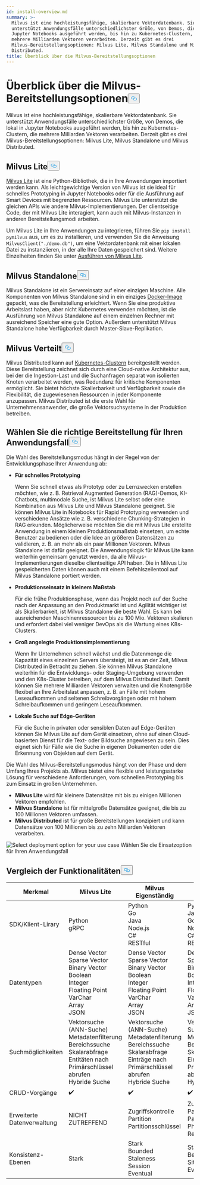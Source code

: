 ```yaml
---
id: install-overview.md
summary: >-
  Milvus ist eine hochleistungsfähige, skalierbare Vektordatenbank. Sie
  unterstützt Anwendungsfälle unterschiedlichster Größe, von Demos, die lokal in
  Jupyter Notebooks ausgeführt werden, bis hin zu Kubernetes-Clustern, die
  mehrere Milliarden Vektoren verarbeiten. Derzeit gibt es drei
  Milvus-Bereitstellungsoptionen: Milvus Lite, Milvus Standalone und Milvus
  Distributed.
title: Überblick über die Milvus-Bereitstellungsoptionen
---
```

<h1 id="Overview-of-Milvus-Deployment-Options" class="common-anchor-header">Überblick über die Milvus-Bereitstellungsoptionen<button data-href="#Overview-of-Milvus-Deployment-Options" class="anchor-icon" translate="no">
      <svg translate="no"
        aria-hidden="true"
        focusable="false"
        height="20"
        version="1.1"
        viewBox="0 0 16 16"
        width="16"
      >
        <path
          fill="#0092E4"
          fill-rule="evenodd"
          d="M4 9h1v1H4c-1.5 0-3-1.69-3-3.5S2.55 3 4 3h4c1.45 0 3 1.69 3 3.5 0 1.41-.91 2.72-2 3.25V8.59c.58-.45 1-1.27 1-2.09C10 5.22 8.98 4 8 4H4c-.98 0-2 1.22-2 2.5S3 9 4 9zm9-3h-1v1h1c1 0 2 1.22 2 2.5S13.98 12 13 12H9c-.98 0-2-1.22-2-2.5 0-.83.42-1.64 1-2.09V6.25c-1.09.53-2 1.84-2 3.25C6 11.31 7.55 13 9 13h4c1.45 0 3-1.69 3-3.5S14.5 6 13 6z"
        ></path>
      </svg>
    </button></h1><p>Milvus ist eine hochleistungsfähige, skalierbare Vektordatenbank. Sie unterstützt Anwendungsfälle unterschiedlichster Größe, von Demos, die lokal in Jupyter Notebooks ausgeführt werden, bis hin zu Kubernetes-Clustern, die mehrere Milliarden Vektoren verarbeiten. Derzeit gibt es drei Milvus-Bereitstellungsoptionen: Milvus Lite, Milvus Standalone und Milvus Distributed.</p>
<h2 id="Milvus-Lite" class="common-anchor-header">Milvus Lite<button data-href="#Milvus-Lite" class="anchor-icon" translate="no">
      <svg translate="no"
        aria-hidden="true"
        focusable="false"
        height="20"
        version="1.1"
        viewBox="0 0 16 16"
        width="16"
      >
        <path
          fill="#0092E4"
          fill-rule="evenodd"
          d="M4 9h1v1H4c-1.5 0-3-1.69-3-3.5S2.55 3 4 3h4c1.45 0 3 1.69 3 3.5 0 1.41-.91 2.72-2 3.25V8.59c.58-.45 1-1.27 1-2.09C10 5.22 8.98 4 8 4H4c-.98 0-2 1.22-2 2.5S3 9 4 9zm9-3h-1v1h1c1 0 2 1.22 2 2.5S13.98 12 13 12H9c-.98 0-2-1.22-2-2.5 0-.83.42-1.64 1-2.09V6.25c-1.09.53-2 1.84-2 3.25C6 11.31 7.55 13 9 13h4c1.45 0 3-1.69 3-3.5S14.5 6 13 6z"
        ></path>
      </svg>
    </button></h2><p><a href="https://milvus.io/docs/milvus_lite.md">Milvus Lite</a> ist eine Python-Bibliothek, die in Ihre Anwendungen importiert werden kann. Als leichtgewichtige Version von Milvus ist sie ideal für schnelles Prototyping in Jupyter Notebooks oder für die Ausführung auf Smart Devices mit begrenzten Ressourcen. Milvus Lite unterstützt die gleichen APIs wie andere Milvus-Implementierungen. Der clientseitige Code, der mit Milvus Lite interagiert, kann auch mit Milvus-Instanzen in anderen Bereitstellungsmodi arbeiten.</p>
<p>Um Milvus Lite in Ihre Anwendungen zu integrieren, führen Sie <code translate="no">pip install pymilvus</code> aus, um es zu installieren, und verwenden Sie die Anweisung <code translate="no">MilvusClient(&quot;./demo.db&quot;)</code>, um eine Vektordatenbank mit einer lokalen Datei zu instanziieren, in der alle Ihre Daten gespeichert sind. Weitere Einzelheiten finden Sie unter <a href="https://milvus.io/docs/milvus_lite.md">Ausführen von Milvus Lite</a>.</p>
<h2 id="Milvus-Standalone" class="common-anchor-header">Milvus Standalone<button data-href="#Milvus-Standalone" class="anchor-icon" translate="no">
      <svg translate="no"
        aria-hidden="true"
        focusable="false"
        height="20"
        version="1.1"
        viewBox="0 0 16 16"
        width="16"
      >
        <path
          fill="#0092E4"
          fill-rule="evenodd"
          d="M4 9h1v1H4c-1.5 0-3-1.69-3-3.5S2.55 3 4 3h4c1.45 0 3 1.69 3 3.5 0 1.41-.91 2.72-2 3.25V8.59c.58-.45 1-1.27 1-2.09C10 5.22 8.98 4 8 4H4c-.98 0-2 1.22-2 2.5S3 9 4 9zm9-3h-1v1h1c1 0 2 1.22 2 2.5S13.98 12 13 12H9c-.98 0-2-1.22-2-2.5 0-.83.42-1.64 1-2.09V6.25c-1.09.53-2 1.84-2 3.25C6 11.31 7.55 13 9 13h4c1.45 0 3-1.69 3-3.5S14.5 6 13 6z"
        ></path>
      </svg>
    </button></h2><p>Milvus Standalone ist ein Servereinsatz auf einer einzigen Maschine. Alle Komponenten von Milvus Standalone sind in ein einziges <a href="https://milvus.io/docs/install_standalone-docker.md">Docker-Image</a> gepackt, was die Bereitstellung erleichtert. Wenn Sie eine produktive Arbeitslast haben, aber nicht Kubernetes verwenden möchten, ist die Ausführung von Milvus Standalone auf einem einzelnen Rechner mit ausreichend Speicher eine gute Option. Außerdem unterstützt Milvus Standalone hohe Verfügbarkeit durch Master-Slave-Replikation.</p>
<h2 id="Milvus-Distributed" class="common-anchor-header">Milvus Verteilt<button data-href="#Milvus-Distributed" class="anchor-icon" translate="no">
      <svg translate="no"
        aria-hidden="true"
        focusable="false"
        height="20"
        version="1.1"
        viewBox="0 0 16 16"
        width="16"
      >
        <path
          fill="#0092E4"
          fill-rule="evenodd"
          d="M4 9h1v1H4c-1.5 0-3-1.69-3-3.5S2.55 3 4 3h4c1.45 0 3 1.69 3 3.5 0 1.41-.91 2.72-2 3.25V8.59c.58-.45 1-1.27 1-2.09C10 5.22 8.98 4 8 4H4c-.98 0-2 1.22-2 2.5S3 9 4 9zm9-3h-1v1h1c1 0 2 1.22 2 2.5S13.98 12 13 12H9c-.98 0-2-1.22-2-2.5 0-.83.42-1.64 1-2.09V6.25c-1.09.53-2 1.84-2 3.25C6 11.31 7.55 13 9 13h4c1.45 0 3-1.69 3-3.5S14.5 6 13 6z"
        ></path>
      </svg>
    </button></h2><p>Milvus Distributed kann auf <a href="https://milvus.io/docs/install_cluster-milvusoperator.md">Kubernetes-Clustern</a> bereitgestellt werden. Diese Bereitstellung zeichnet sich durch eine Cloud-native Architektur aus, bei der die Ingestion-Last und die Suchanfragen separat von isolierten Knoten verarbeitet werden, was Redundanz für kritische Komponenten ermöglicht. Sie bietet höchste Skalierbarkeit und Verfügbarkeit sowie die Flexibilität, die zugewiesenen Ressourcen in jeder Komponente anzupassen. Milvus Distributed ist die erste Wahl für Unternehmensanwender, die große Vektorsuchsysteme in der Produktion betreiben.</p>
<h2 id="Choose-the-Right-Deployment-for-Your-Use-Case" class="common-anchor-header">Wählen Sie die richtige Bereitstellung für Ihren Anwendungsfall<button data-href="#Choose-the-Right-Deployment-for-Your-Use-Case" class="anchor-icon" translate="no">
      <svg translate="no"
        aria-hidden="true"
        focusable="false"
        height="20"
        version="1.1"
        viewBox="0 0 16 16"
        width="16"
      >
        <path
          fill="#0092E4"
          fill-rule="evenodd"
          d="M4 9h1v1H4c-1.5 0-3-1.69-3-3.5S2.55 3 4 3h4c1.45 0 3 1.69 3 3.5 0 1.41-.91 2.72-2 3.25V8.59c.58-.45 1-1.27 1-2.09C10 5.22 8.98 4 8 4H4c-.98 0-2 1.22-2 2.5S3 9 4 9zm9-3h-1v1h1c1 0 2 1.22 2 2.5S13.98 12 13 12H9c-.98 0-2-1.22-2-2.5 0-.83.42-1.64 1-2.09V6.25c-1.09.53-2 1.84-2 3.25C6 11.31 7.55 13 9 13h4c1.45 0 3-1.69 3-3.5S14.5 6 13 6z"
        ></path>
      </svg>
    </button></h2><p>Die Wahl des Bereitstellungsmodus hängt in der Regel von der Entwicklungsphase Ihrer Anwendung ab:</p>
<ul>
<li><p><strong>Für schnelles Prototyping</strong></p>
<p>Wenn Sie schnell etwas als Prototyp oder zu Lernzwecken erstellen möchten, wie z. B. Retrieval Augmented Generation (RAG)-Demos, KI-Chatbots, multimodale Suche, ist Milvus Lite selbst oder eine Kombination aus Milvus Lite und Milvus Standalone geeignet. Sie können Milvus Lite in Notebooks für Rapid Prototyping verwenden und verschiedene Ansätze wie z. B. verschiedene Chunking-Strategien in RAG erkunden. Möglicherweise möchten Sie die mit Milvus Lite erstellte Anwendung in einem kleinen Produktionsmaßstab einsetzen, um echte Benutzer zu bedienen oder die Idee an größeren Datensätzen zu validieren, z. B. an mehr als ein paar Millionen Vektoren. Milvus Standalone ist dafür geeignet. Die Anwendungslogik für Milvus Lite kann weiterhin gemeinsam genutzt werden, da alle Milvus-Implementierungen dieselbe clientseitige API haben. Die in Milvus Lite gespeicherten Daten können auch mit einem Befehlszeilentool auf Milvus Standalone portiert werden.</p></li>
<li><p><strong>Produktionseinsatz in kleinem Maßstab</strong></p>
<p>Für die frühe Produktionsphase, wenn das Projekt noch auf der Suche nach der Anpassung an den Produktmarkt ist und Agilität wichtiger ist als Skalierbarkeit, ist Milvus Standalone die beste Wahl. Es kann bei ausreichenden Maschinenressourcen bis zu 100 Mio. Vektoren skalieren und erfordert dabei viel weniger DevOps als die Wartung eines K8s-Clusters.</p></li>
<li><p><strong>Groß angelegte Produktionsimplementierung</strong></p>
<p>Wenn Ihr Unternehmen schnell wächst und die Datenmenge die Kapazität eines einzelnen Servers übersteigt, ist es an der Zeit, Milvus Distributed in Betracht zu ziehen. Sie können Milvus Standalone weiterhin für die Entwicklungs- oder Staging-Umgebung verwenden und den K8s-Cluster betreiben, auf dem Milvus Distributed läuft. Damit können Sie mehrere Milliarden Vektoren verwalten und die Knotengröße flexibel an Ihre Arbeitslast anpassen, z. B. an Fälle mit hohem Leseaufkommen und seltenen Schreibvorgängen oder mit hohem Schreibaufkommen und geringem Leseaufkommen.</p></li>
<li><p><strong>Lokale Suche auf Edge-Geräten</strong></p>
<p>Für die Suche in privaten oder sensiblen Daten auf Edge-Geräten können Sie Milvus Lite auf dem Gerät einsetzen, ohne auf einen Cloud-basierten Dienst für die Text- oder Bildsuche angewiesen zu sein. Dies eignet sich für Fälle wie die Suche in eigenen Dokumenten oder die Erkennung von Objekten auf dem Gerät.</p></li>
</ul>
<p>Die Wahl des Milvus-Bereitstellungsmodus hängt von der Phase und dem Umfang Ihres Projekts ab. Milvus bietet eine flexible und leistungsstarke Lösung für verschiedene Anforderungen, vom schnellen Prototyping bis zum Einsatz in großen Unternehmen.</p>
<ul>
<li><strong>Milvus Lite</strong> wird für kleinere Datensätze mit bis zu einigen Millionen Vektoren empfohlen.</li>
<li><strong>Milvus Standalone</strong> ist für mittelgroße Datensätze geeignet, die bis zu 100 Millionen Vektoren umfassen.</li>
<li><strong>Milvus Distributed</strong> ist für große Bereitstellungen konzipiert und kann Datensätze von 100 Millionen bis zu zehn Milliarden Vektoren verarbeiten.</li>
</ul>
<p>
  
   <span class="img-wrapper"> <img translate="no" src="/docs/v2.6.x/assets/select-deployment-option.png" alt="Select deployment option for your use case" class="doc-image" id="select-deployment-option-for-your-use-case" />
   </span> <span class="img-wrapper"> <span>Wählen Sie die Einsatzoption für Ihren Anwendungsfall</span> </span></p>
<h2 id="Comparison-on-functionalities" class="common-anchor-header">Vergleich der Funktionalitäten<button data-href="#Comparison-on-functionalities" class="anchor-icon" translate="no">
      <svg translate="no"
        aria-hidden="true"
        focusable="false"
        height="20"
        version="1.1"
        viewBox="0 0 16 16"
        width="16"
      >
        <path
          fill="#0092E4"
          fill-rule="evenodd"
          d="M4 9h1v1H4c-1.5 0-3-1.69-3-3.5S2.55 3 4 3h4c1.45 0 3 1.69 3 3.5 0 1.41-.91 2.72-2 3.25V8.59c.58-.45 1-1.27 1-2.09C10 5.22 8.98 4 8 4H4c-.98 0-2 1.22-2 2.5S3 9 4 9zm9-3h-1v1h1c1 0 2 1.22 2 2.5S13.98 12 13 12H9c-.98 0-2-1.22-2-2.5 0-.83.42-1.64 1-2.09V6.25c-1.09.53-2 1.84-2 3.25C6 11.31 7.55 13 9 13h4c1.45 0 3-1.69 3-3.5S14.5 6 13 6z"
        ></path>
      </svg>
    </button></h2><table>
<thead>
<tr><th>Merkmal</th><th>Milvus Lite</th><th>Milvus Eigenständig</th><th>Milvus Verteilt</th></tr>
</thead>
<tbody>
<tr><td>SDK/Klient-Lirary</td><td>Python<br/>gRPC</td><td>Python<br/>Go<br/>Java<br/>Node.js<br/>C#<br/>RESTful</td><td>Python<br/>Java<br/>Go<br/>Node.js<br/>C#<br/>RESTful</td></tr>
<tr><td>Datentypen</td><td>Dense Vector<br/>Sparse Vector<br/>Binary Vector<br/>Boolean<br/>Integer<br/>Floating Point<br/>VarChar<br/>Array<br/>JSON</td><td>Dense Vector<br/>Sparse Vector<br/>Binary Vector<br/>Boolean<br/>Integer<br/>Floating Point<br/>VarChar<br/>Array<br/>JSON</td><td>Dense Vector<br/>Sparse Vector<br/>Binary Vector<br/>Boolean<br/>Integer<br/>Floating Point<br/>VarChar<br/>Array<br/>JSON</td></tr>
<tr><td>Suchmöglichkeiten</td><td>Vektorsuche (ANN-Suche)<br/>Metadatenfilterung<br/>Bereichssuche<br/>Skalarabfrage<br/>Entitäten nach Primärschlüssel abrufen<br/>Hybride Suche</td><td>Vektorsuche (ANN-Suche)<br/>Metadatenfilterung<br/>Bereichssuche<br/>Skalarabfrage<br/>Einträge nach Primärschlüssel abrufen<br/>Hybride Suche</td><td>Vektorsuche (ANN-Suche)<br/>Metadatenfilterung<br/>Bereichssuche<br/>Skalarabfrage<br/>Einträge nach Primärschlüssel abrufen<br/>Hybride Suche</td></tr>
<tr><td>CRUD-Vorgänge</td><td>✔️</td><td>✔️</td><td>✔️</td></tr>
<tr><td>Erweiterte Datenverwaltung</td><td>NICHT ZUTREFFEND</td><td>Zugriffskontrolle<br/>Partition<br/>Partitionsschlüssel</td><td>Zugriffskontrolle<br/>Partition<br/>Partitionsschlüssel<br/>Physische Ressourcengruppierung</td></tr>
<tr><td>Konsistenz-Ebenen</td><td>Stark</td><td>Stark<br/>Bounded Staleness<br/>Session<br/>Eventual</td><td>Stark<br/>Begrenzte Staleness<br/>Sitzung<br/>Eventuell</td></tr>
</tbody>
</table>
